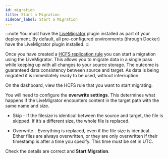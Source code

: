 ```yaml
---
id: migration
title: Start a Migration
sidebar_label: Start a Migration
---
```


:::note
You must have the [LiveMigrator](http://docs.wandisco.com/bigdata/wdfusion/plugins/live-migrator/6.0/) plugin installed as part of your deployment.
By default, all pre-configured environments (through Docker) have the LiveMigrator plugin installed.
:::

Once you have created a [HCFS replication rule](./create-rule.md#hcfs) you can start a migration using the LiveMigrator. This allows you to migrate data in a single pass while keeping up with all changes to your source storage. The outcome is guaranteed data consistency between source and target. As data is being migrated it is immediately ready to be used, without interruption.

On the dashboard, view the HCFS rule that you want to start migrating.

You will need to configure the **overwrite settings**. This determines what happens if the LiveMigrator encounters content in the target path with the same name and size.

- Skip - If the filesize is identical between the source and target, the file is skipped. If it’s a different size, the whole file is replaced.

- Overwrite - Everything is replaced, even if the file size is identical.  
  Either files are always overwritten, or they are only overwritten if their timestamp is after a time you specify. This time must be set in UTC.

Check the details are correct and **Start Migration**.
